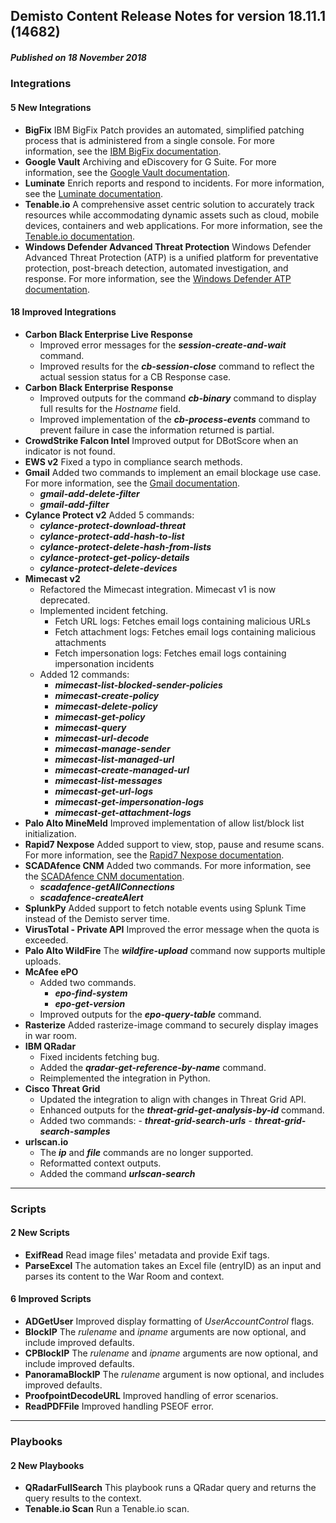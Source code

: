 ## Demisto Content Release Notes for version 18.11.1 (14682)
##### Published on 18 November 2018
### Integrations

####  5 New Integrations
- __BigFix__
IBM BigFix Patch provides an automated, simplified patching process that is administered from a single console. For more information, see the [IBM BigFix documentation](https://support.demisto.com/hc/en-us/articles/360011403394-BigFix).
- __Google Vault__
Archiving and eDiscovery for G Suite. For more information, see the [Google Vault documentation](https://support.demisto.com/hc/en-us/articles/360010994213).
- __Luminate__
Enrich reports and respond to incidents. For more information, see the [Luminate documentation](https://support.demisto.com/hc/en-us/articles/360011975994).
- __Tenable.io__
A comprehensive asset centric solution to accurately track resources while accommodating dynamic assets such as cloud, mobile devices, containers and web applications. For more information, see the [Tenable.io documentation](https://support.demisto.com/hc/en-us/articles/360011971614).
- __Windows Defender Advanced Threat Protection__
Windows Defender Advanced Threat Protection (ATP) is a unified platform for preventative protection, post-breach detection, automated investigation, and response. For more information, see the [Windows Defender ATP documentation](https://support.demisto.com/hc/en-us/articles/360011926814).

####  18 Improved Integrations
- __Carbon Black Enterprise Live Response__
    - Improved error messages for the ___session-create-and-wait___ command.
    - Improved results for the ___cb-session-close___ command to reflect the actual session status for a CB Response case.
- __Carbon Black Enterprise Response__
    - Improved outputs for the command ___cb-binary___ command to display full results for the _Hostname_ field.
    - Improved implementation of the ___cb-process-events___ command to prevent failure in case the information returned is partial.
- __CrowdStrike Falcon Intel__
Improved output for DBotScore when an indicator is not found.
- __EWS v2__
Fixed a typo in compliance search methods.
- __Gmail__
Added two commands to implement an email blockage use case. For more information, see the [Gmail documentation](https://support.demisto.com/hc/en-us/articles/360007598794).
    - ___gmail-add-delete-filter___
    - ___gmail-add-filter___
- __Cylance Protect v2__
Added 5 commands: 
    - ___cylance-protect-download-threat___ 
    - ___cylance-protect-add-hash-to-list___ 
    - ___cylance-protect-delete-hash-from-lists___ 
    - ___cylance-protect-get-policy-details___ 
    - ___cylance-protect-delete-devices___
- __Mimecast v2__
   - Refactored the Mimecast integration. Mimecast v1 is now deprecated.
   - Implemented incident fetching.
        - Fetch URL logs: Fetches email logs containing malicious URLs
        - Fetch attachment logs: Fetches email logs containing malicious attachments
        - Fetch impersonation logs: Fetches email logs containing impersonation incidents
   - Added 12 commands:
       - ___mimecast-list-blocked-sender-policies___ 
       - ___mimecast-create-policy___ 
       - ___mimecast-delete-policy___
       - ___mimecast-get-policy___ 
       - ___mimecast-query___ 
       - ___mimecast-url-decode___ 
       - ___mimecast-manage-sender___ 
       - ___mimecast-list-managed-url___ 
       - ___mimecast-create-managed-url___ 
       - ___mimecast-list-messages___ 
       - ___mimecast-get-url-logs___ 
       - ___mimecast-get-impersonation-logs___ 
       - ___mimecast-get-attachment-logs___
- __Palo Alto MineMeld__
Improved implementation of allow list/block list initialization.
- __Rapid7 Nexpose__
Added support to view, stop, pause and resume scans. For more information, see the [Rapid7 Nexpose documentation](https://support.demisto.com/hc/en-us/articles/360006756333).
- __SCADAfence CNM__
Added two commands. For more information, see the [SCADAfence CNM documentation](https://support.demisto.com/hc/en-us/articles/360008899633).
    - ___scadafence-getAllConnections___
    - ___scadafence-createAlert___
- __SplunkPy__
Added support to fetch notable events using Splunk Time instead of the Demisto server time.
- __VirusTotal - Private API__
Improved the error message when the quota is exceeded.
- __Palo Alto WildFire__
The ___wildfire-upload___ command now supports multiple uploads.
- __McAfee ePO__
    - Added two commands.
        - ___epo-find-system___
        - ___epo-get-version___
    - Improved outputs for the ___epo-query-table___ command.
- __Rasterize__
Added rasterize-image command to securely display images in war room.
- __IBM QRadar__
    - Fixed incidents fetching bug.
    - Added the ___qradar-get-reference-by-name___ command.
    - Reimplemented the integration in Python.
- __Cisco Threat Grid__
    - Updated the integration to align with changes in Threat Grid API.
    - Enhanced outputs for the ___threat-grid-get-analysis-by-id___ command.
    - Added two commands:
          - ___threat-grid-search-urls___ 
          - ___threat-grid-search-samples___
- __urlscan.io__
   - The ___ip___ and ___file___ commands are no longer supported.
   - Reformatted context outputs.
   - Added the command ___urlscan-search___
---
### Scripts

####  2 New Scripts
- __ExifRead__
Read image files' metadata and provide Exif tags.
- __ParseExcel__
The automation takes an Excel file (entryID) as an input and parses its content to the War Room and context.

####  6 Improved Scripts
- __ADGetUser__
Improved display formatting of _UserAccountControl_ flags.
- __BlockIP__
The _rulename_ and _ipname_ arguments are now optional, and include improved defaults.
- __CPBlockIP__
The _rulename_ and _ipname_ arguments are now optional, and include improved defaults.
- __PanoramaBlockIP__
The _rulename_ argument is now optional, and includes improved defaults.
- __ProofpointDecodeURL__
Improved handling of error scenarios.
- __ReadPDFFile__
Improved handling PSEOF error.
---
### Playbooks

####  2 New Playbooks
- __QRadarFullSearch__
This playbook runs a QRadar query and returns the query results to the context.
- __Tenable.io Scan__
Run a Tenable.io scan.

